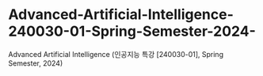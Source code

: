 # Advanced-Artificial-Intelligence-240030-01-Spring-Semester-2024-
Advanced Artificial Intelligence (인공지능 특강 [240030-01], Spring Semester, 2024)
